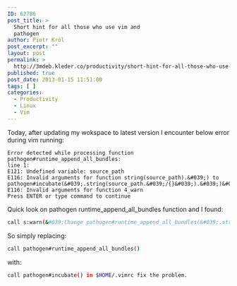 ```yaml
---
ID: 62786
post_title: >
  Short hint for all those who use vim and
  pathogen
author: Piotr Król
post_excerpt: ""
layout: post
permalink: >
  http://3mdeb.kleder.co/productivity/short-hint-for-all-those-who-use-vim-and-pathogen/
published: true
post_date: 2013-01-15 11:51:00
tags: [ ]
categories:
  - Productivity
  - Linux
  - Vim
---
```

Today, after updating my wokspace to latest version I encounter below error during vim running:
```
Error detected while processing function pathogen#runtime_append_all_bundles:
line 1:
E121: Undefined variable: source_path
E116: Invalid arguments for function string(source_path).&#039;) to pathogen#incubate(&#039;.string(source_path.&#039;/{}&#039;).&#039;)&#039;) 
E116: Invalid arguments for function 4_warn
Press ENTER or type command to continue
```
Quick look on pathogen runtime_append_all_bundles function and I found:
```bash
call s:warn(&#039;Change pathogen#runtime_append_all_bundles(&#039;.string(a:1).&#039;) to pathogen#incubate(&#039;.string(a:1.&#039;/{}&#039;).&#039;)&#039;)
```
So simply replacing:
```bash
call pathogen#runtime_append_all_bundles()
```
with:
```bash
call pathogen#incubate() in $HOME/.vimrc fix the problem.
```